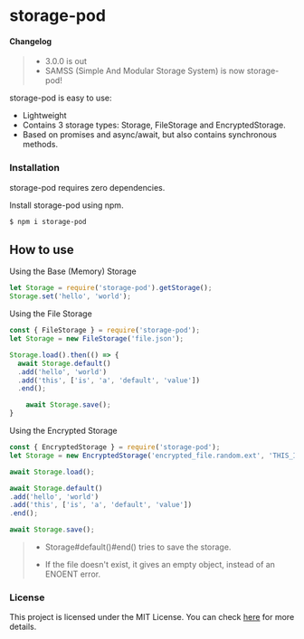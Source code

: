 
# storage-pod

#### Changelog

> - 3.0.0 is out
> - SAMSS (Simple And Modular Storage System) is now storage-pod!

storage-pod is easy to use:

  - Lightweight
  - Contains 3 storage types: Storage, FileStorage and EncryptedStorage.
  - Based on promises and async/await, but also contains synchronous methods.

### Installation

storage-pod requires zero dependencies.

Install storage-pod using npm.

```sh
$ npm i storage-pod
```

## How to use

Using the Base (Memory) Storage
```js
let Storage = require('storage-pod').getStorage();
Storage.set('hello', 'world');
```
Using the File Storage
```js
const { FileStorage } = require('storage-pod');
let Storage = new FileStorage('file.json');

Storage.load().then(() => {
  await Storage.default()
  .add('hello', 'world')
  .add('this', ['is', 'a', 'default', 'value'])
  .end();

	await Storage.save();
}
```

Using the Encrypted Storage
```js
const { EncryptedStorage } = require('storage-pod');
let Storage = new EncryptedStorage('encrypted_file.random.ext', 'THIS_IS_THE_PASSWORD', 'aes256');

await Storage.load();

await Storage.default()
.add('hello', 'world')
.add('this', ['is', 'a', 'default', 'value'])
.end();

await Storage.save();
```
> - Storage#default()#end() tries to save the storage.
>
> - If the file doesn't exist, it gives an empty object, instead of an ENOENT error.

### License

This project is licensed under the MIT License. You can check [here](https://www.opensource.org/licenses/mit-license.php) for more details.
